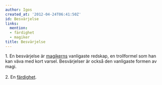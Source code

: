 ```yaml
---
author: Igos
created_at: '2012-04-24T06:41:50Z'
id: Besvärjelse
links:
  mention:
  - färdighet
  - magiker
title: Besvärjelse
---
```


1\. En besvärjelse är [magikerns] vanligaste redskap, en trollformel som han kan väva med kort
varsel. Besvärjelser är också den vanligaste formen av magi.\
\
2. En [färdighet].

  [magikerns]: magiker
  [färdighet]: färdighet
